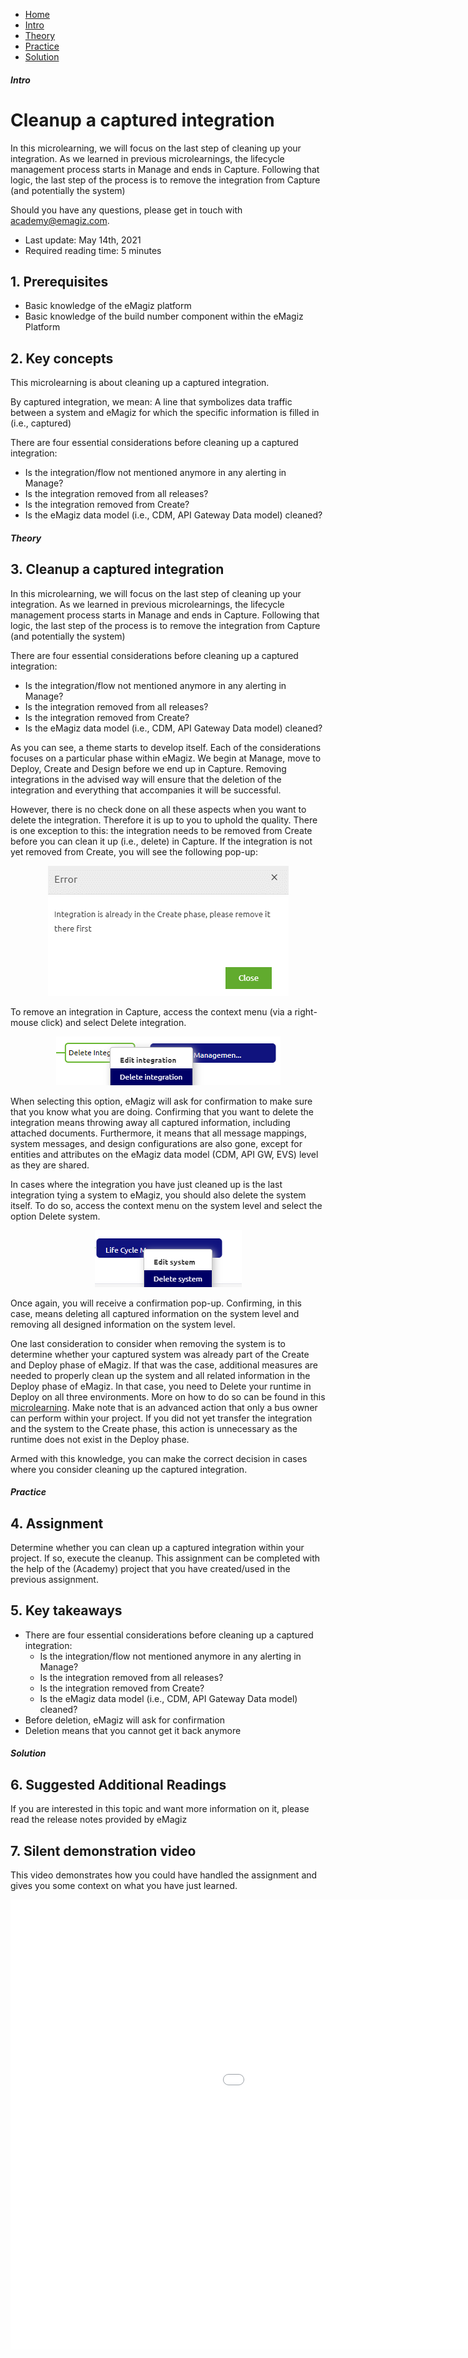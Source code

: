 <div class="ez-academy">
    <div class="ez-academy__body">
        <main class="micro-learning">
        <ul class="doc-nav">
            <li class="doc-nav__item"><a href="../../docs/microlearning/novice-lifecycle-management-index" class="doc-nav__link">Home</a></li>
            <li class="doc-nav__item"><a href="#intro" class="doc-nav__link">Intro</a></li>
            <li class="doc-nav__item"><a href="#theory" class="doc-nav__link">Theory</a></li>
            <li class="doc-nav__item"><a href="#practice" class="doc-nav__link">Practice</a></li>
            <li class="doc-nav__item"><a href="#solution" class="doc-nav__link">Solution</a></li>
        </ul>

<div class="doc">

##### Intro

# Cleanup a captured integration
 
In this microlearning, we will focus on the last step of cleaning up your integration. As we learned in previous microlearnings, the lifecycle management process starts in Manage and ends in Capture. Following that logic, the last step of the process is to remove the integration from Capture (and potentially the system)

Should you have any questions, please get in touch with academy@emagiz.com.

- Last update: May 14th, 2021
- Required reading time: 5 minutes

## 1. Prerequisites
- Basic knowledge of the eMagiz platform
- Basic knowledge of the build number component within the eMagiz Platform

## 2. Key concepts
This microlearning is about cleaning up a captured integration.

By captured integration, we mean: A line that symbolizes data traffic between a system and eMagiz for which the specific information is filled in (i.e., captured)

There are four essential considerations before cleaning up a captured integration:

- Is the integration/flow not mentioned anymore in any alerting in Manage?
- Is the integration removed from all releases?
- Is the integration removed from Create?
- Is the eMagiz data model (i.e., CDM, API Gateway Data model) cleaned?

##### Theory
  
## 3. Cleanup a captured integration

In this microlearning, we will focus on the last step of cleaning up your integration. As we learned in previous microlearnings, the lifecycle management process starts in Manage and ends in Capture. Following that logic, the last step of the process is to remove the integration from Capture (and potentially the system)

There are four essential considerations before cleaning up a captured integration:

- Is the integration/flow not mentioned anymore in any alerting in Manage?
- Is the integration removed from all releases?
- Is the integration removed from Create?
- Is the eMagiz data model (i.e., CDM, API Gateway Data model) cleaned?

As you can see, a theme starts to develop itself. Each of the considerations focuses on a particular phase within eMagiz. We begin at Manage, move to Deploy, Create and Design before we end up in Capture. Removing integrations in the advised way will ensure that the deletion of the integration and everything that accompanies it will be successful.

However, there is no check done on all these aspects when you want to delete the integration. Therefore it is up to you to uphold the quality. There is one exception to this: the integration needs to be removed from Create before you can clean it up (i.e., delete) in Capture. If the integration is not yet removed from Create, you will see the following pop-up:

<p align="center"><img src="../../img/microlearning/novice-lifecycle-management-cleanup-a-captured-integration--not-able-to-remove.png"></p>

To remove an integration in Capture, access the context menu (via a right-mouse click) and select Delete integration.

<p align="center"><img src="../../img/microlearning/novice-lifecycle-management-cleanup-a-captured-integration--delete-integration.png"></p>

When selecting this option, eMagiz will ask for confirmation to make sure that you know what you are doing. Confirming that you want to delete the integration means throwing away all captured information, including attached documents. Furthermore, it means that all message mappings, system messages, and design configurations are also gone, except for entities and attributes on the eMagiz data model (CDM, API GW, EVS) level as they are shared.

In cases where the integration you have just cleaned up is the last integration tying a system to eMagiz, you should also delete the system itself. To do so, access the context menu on the system level and select the option Delete system. 

<p align="center"><img src="../../img/microlearning/novice-lifecycle-management-cleanup-a-captured-integration--delete-system.png"></p>

Once again, you will receive a confirmation pop-up. Confirming, in this case, means deleting all captured information on the system level and removing all designed information on the system level.

One last consideration to consider when removing the system is to determine whether your captured system was already part of the Create and Deploy phase of eMagiz. If that was the case, additional measures are needed to properly clean up the system and all related information in the Deploy phase of eMagiz. In that case, you need to Delete your runtime in Deploy on all three environments. More on how to do so can be found in this [microlearning](advanced-lifecycle-management-cleanup-a-deployed-runtime.md). Make note that is an advanced action that only a bus owner can perform within your project. If you did not yet transfer the integration and the system to the Create phase, this action is unnecessary as the runtime does not exist in the Deploy phase.

Armed with this knowledge, you can make the correct decision in cases where you consider cleaning up the captured integration.

##### Practice

## 4. Assignment

Determine whether you can clean up a captured integration within your project. If so, execute the cleanup.
This assignment can be completed with the help of the (Academy) project that you have created/used in the previous assignment.

## 5. Key takeaways

- There are four essential considerations before cleaning up a captured integration:
    - Is the integration/flow not mentioned anymore in any alerting in Manage?
    - Is the integration removed from all releases?
    - Is the integration removed from Create?
    - Is the eMagiz data model (i.e., CDM, API Gateway Data model) cleaned?
- Before deletion, eMagiz will ask for confirmation
- Deletion means that you cannot get it back anymore

##### Solution

## 6. Suggested Additional Readings

If you are interested in this topic and want more information on it, please read the release notes provided by eMagiz

## 7. Silent demonstration video

This video demonstrates how you could have handled the assignment and gives you some context on what you have just learned. 

<iframe width="1280" height="720" src="../../vid/microlearning/novice-lifecycle-management-cleanup-a-captured-integration.mp4" frameborder="0" allow="accelerometer; autoplay; clipboard-write; encrypted-media; gyroscope; picture-in-picture" allowfullscreen></iframe>

</div>
</main>
</div>
</div>